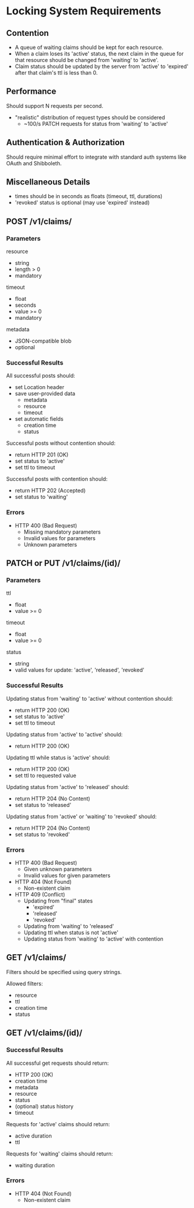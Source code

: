 # Locking System Requirements
## Contention
- A queue of waiting claims should be kept for each resource.
- When a claim loses its 'active' status, the next claim in the queue for that
  resource should be changed from 'waiting' to 'active'.
- Claim status should be updated by the server from 'active' to 'expired' after
  that claim's ttl is less than 0.


## Performance
Should support N requests per second.

- "realistic" distribution of request types should be considered
    - ~100/s PATCH requests for status from 'waiting' to 'active'


## Authentication & Authorization
Should require minimal effort to integrate with standard auth systems like
OAuth and Shibboleth.


## Miscellaneous Details
- times should be in seconds as floats (timeout, ttl, durations)
- 'revoked' status is optional (may use 'expired' instead)

## POST /v1/claims/
### Parameters
resource

- string
- length > 0
- mandatory

timeout

- float
- seconds
- value >= 0
- mandatory

metadata

- JSON-compatible blob
- optional

### Successful Results
All successful posts should:

- set Location header
- save user-provided data
    - metadata
    - resource
    - timeout
- set automatic fields
    - creation time
    - status

Successful posts without contention should:

- return HTTP 201 (OK)
- set status to 'active'
- set ttl to timeout

Successful posts with contention should:

- return HTTP 202 (Accepted)
- set status to 'waiting'

### Errors
- HTTP 400 (Bad Request)
    - Missing mandatory parameters
    - Invalid values for parameters
    - Unknown parameters


## PATCH or PUT /v1/claims/(id)/
### Parameters
ttl

- float
- value >= 0

timeout

- float
- value >= 0

status

- string
- valid values for update: 'active', 'released', 'revoked'

### Successful Results
Updating status from 'waiting' to 'active' without contention should:

- return HTTP 200 (OK)
- set status to 'active'
- set ttl to timeout

Updating status from 'active' to 'active' should:

- return HTTP 200 (OK)

Updating ttl while status is 'active' should:

- return HTTP 200 (OK)
- set ttl to requested value

Updating status from 'active' to 'released' should:

- return HTTP 204 (No Content)
- set status to 'released'

Updating status from 'active' or 'waiting' to 'revoked' should:

- return HTTP 204 (No Content)
- set status to 'revoked'

### Errors
- HTTP 400 (Bad Request)
    - Given unknown parameters
    - Invalid values for given parameters
- HTTP 404 (Not Found)
    - Non-existent claim
- HTTP 409 (Conflict)
    - Updating from "final" states
        - 'expired'
        - 'released'
        - 'revoked'
    - Updating from 'waiting' to 'released'
    - Updating ttl when status is not 'active'
    - Updating status from 'waiting' to 'active' with contention


## GET /v1/claims/
Filters should be specified using query strings.

Allowed filters:

- resource
- ttl
- creation time
- status


## GET /v1/claims/(id)/
### Successful Results
All successful get requests should return:

- HTTP 200 (OK)
- creation time
- metadata
- resource
- status
- (optional) status history
- timeout

Requests for 'active' claims should return:

- active duration
- ttl

Requests for 'waiting' claims should return:

- waiting duration

### Errors
- HTTP 404 (Not Found)
    - Non-existent claim
